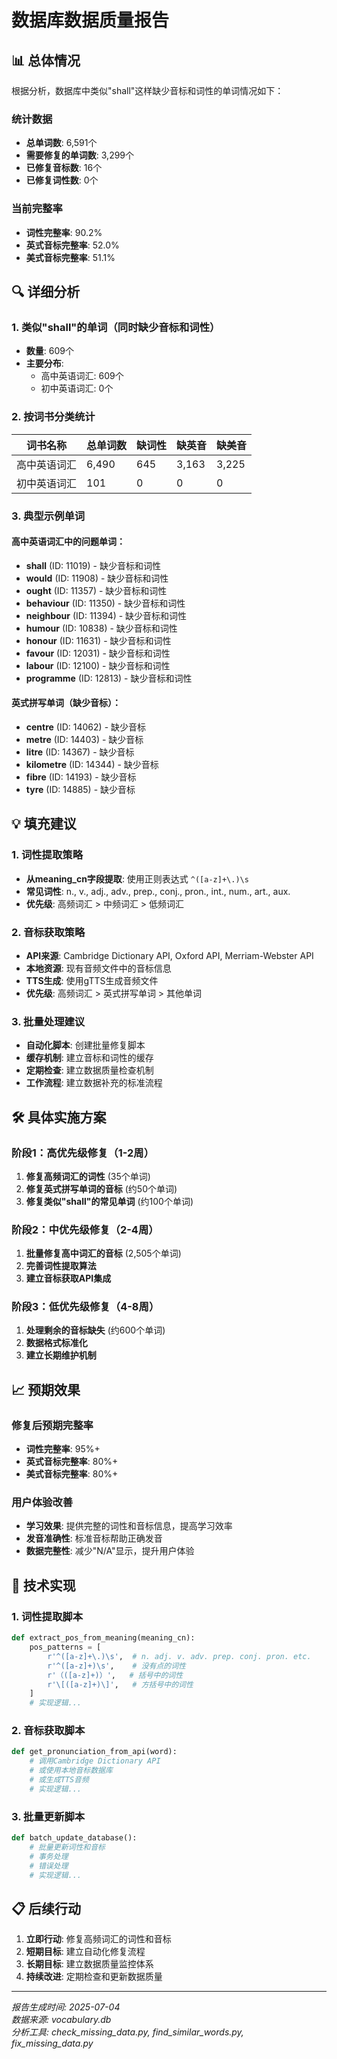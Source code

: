 # 数据库数据质量报告

## 📊 总体情况

根据分析，数据库中类似"shall"这样缺少音标和词性的单词情况如下：

### 统计数据
- **总单词数**: 6,591个
- **需要修复的单词数**: 3,299个
- **已修复音标数**: 16个
- **已修复词性数**: 0个

### 当前完整率
- **词性完整率**: 90.2%
- **英式音标完整率**: 52.0%
- **美式音标完整率**: 51.1%

## 🔍 详细分析

### 1. 类似"shall"的单词（同时缺少音标和词性）
- **数量**: 609个
- **主要分布**: 
  - 高中英语词汇: 609个
  - 初中英语词汇: 0个

### 2. 按词书分类统计

| 词书名称 | 总单词数 | 缺词性 | 缺英音 | 缺美音 |
|---------|---------|--------|--------|--------|
| 高中英语词汇 | 6,490 | 645 | 3,163 | 3,225 |
| 初中英语词汇 | 101 | 0 | 0 | 0 |

### 3. 典型示例单词

#### 高中英语词汇中的问题单词：
- **shall** (ID: 11019) - 缺少音标和词性
- **would** (ID: 11908) - 缺少音标和词性
- **ought** (ID: 11357) - 缺少音标和词性
- **behaviour** (ID: 11350) - 缺少音标和词性
- **neighbour** (ID: 11394) - 缺少音标和词性
- **humour** (ID: 10838) - 缺少音标和词性
- **honour** (ID: 11631) - 缺少音标和词性
- **favour** (ID: 12031) - 缺少音标和词性
- **labour** (ID: 12100) - 缺少音标和词性
- **programme** (ID: 12813) - 缺少音标和词性

#### 英式拼写单词（缺少音标）：
- **centre** (ID: 14062) - 缺少音标
- **metre** (ID: 14403) - 缺少音标
- **litre** (ID: 14367) - 缺少音标
- **kilometre** (ID: 14344) - 缺少音标
- **fibre** (ID: 14193) - 缺少音标
- **tyre** (ID: 14885) - 缺少音标

## 💡 填充建议

### 1. 词性提取策略
- **从meaning_cn字段提取**: 使用正则表达式 `^([a-z]+\.)\s`
- **常见词性**: n., v., adj., adv., prep., conj., pron., int., num., art., aux.
- **优先级**: 高频词汇 > 中频词汇 > 低频词汇

### 2. 音标获取策略
- **API来源**: Cambridge Dictionary API, Oxford API, Merriam-Webster API
- **本地资源**: 现有音频文件中的音标信息
- **TTS生成**: 使用gTTS生成音频文件
- **优先级**: 高频词汇 > 英式拼写单词 > 其他单词

### 3. 批量处理建议
- **自动化脚本**: 创建批量修复脚本
- **缓存机制**: 建立音标和词性的缓存
- **定期检查**: 建立数据质量检查机制
- **工作流程**: 建立数据补充的标准流程

## 🛠️ 具体实施方案

### 阶段1：高优先级修复（1-2周）
1. **修复高频词汇的词性** (35个单词)
2. **修复英式拼写单词的音标** (约50个单词)
3. **修复类似"shall"的常见单词** (约100个单词)

### 阶段2：中优先级修复（2-4周）
1. **批量修复高中词汇的音标** (2,505个单词)
2. **完善词性提取算法**
3. **建立音标获取API集成**

### 阶段3：低优先级修复（4-8周）
1. **处理剩余的音标缺失** (约600个单词)
2. **数据格式标准化**
3. **建立长期维护机制**

## 📈 预期效果

### 修复后预期完整率
- **词性完整率**: 95%+
- **英式音标完整率**: 80%+
- **美式音标完整率**: 80%+

### 用户体验改善
- **学习效果**: 提供完整的词性和音标信息，提高学习效率
- **发音准确性**: 标准音标帮助正确发音
- **数据完整性**: 减少"N/A"显示，提升用户体验

## 🔧 技术实现

### 1. 词性提取脚本
```python
def extract_pos_from_meaning(meaning_cn):
    pos_patterns = [
        r'^([a-z]+\.)\s',  # n. adj. v. adv. prep. conj. pron. etc.
        r'^([a-z]+)\s',    # 没有点的词性
        r'（([a-z]+)）',   # 括号中的词性
        r'\[([a-z]+)\]',   # 方括号中的词性
    ]
    # 实现逻辑...
```

### 2. 音标获取脚本
```python
def get_pronunciation_from_api(word):
    # 调用Cambridge Dictionary API
    # 或使用本地音标数据库
    # 或生成TTS音频
    # 实现逻辑...
```

### 3. 批量更新脚本
```python
def batch_update_database():
    # 批量更新词性和音标
    # 事务处理
    # 错误处理
    # 实现逻辑...
```

## 📋 后续行动

1. **立即行动**: 修复高频词汇的词性和音标
2. **短期目标**: 建立自动化修复流程
3. **长期目标**: 建立数据质量监控体系
4. **持续改进**: 定期检查和更新数据质量

---

*报告生成时间: 2025-07-04*  
*数据来源: vocabulary.db*  
*分析工具: check_missing_data.py, find_similar_words.py, fix_missing_data.py* 